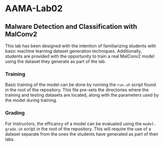 # AAMA-Lab02
## Malware Detection and Classification with MalConv2

This lab has been designed with the intention of familiarizing students with basic machine learning 
dataset generation techniques. Additionally, students are provided with the opportunity to train a
real MalConv2 model using the dataset they generate as part of the lab.

### Training
Basic training of the model can be done by running the `run.sh` script found in the root of the
repository. This file pre-sets the directories where the training and testing datasets are located,
along with the parameters used by the model during training.


### Grading
For instructors, the efficancy of a model can be evaluated using the `model-grade.sh` script in
the root of the repository. This will require the use of a dataset separate from the ones the
students have generated as part of their labs.
